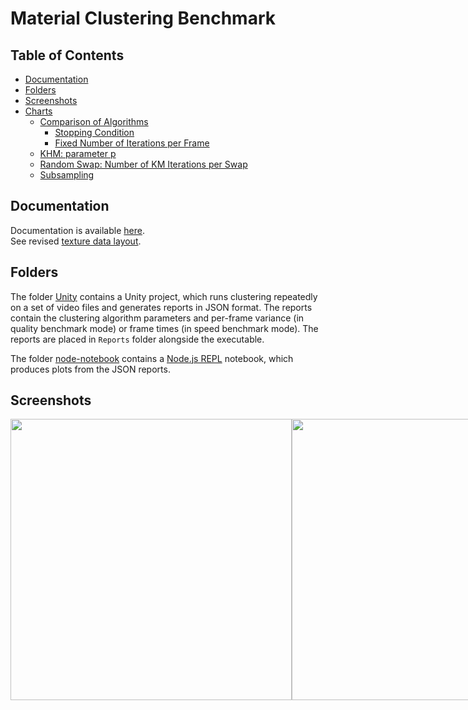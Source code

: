 # Material Clustering Benchmark

## Table of Contents

* [Documentation](#documentation)
* [Folders](#folders)
* [Screenshots](#screenshots)
* [Charts](#charts)
  * [Comparison of Algorithms](#comparison-of-algorithms)
    * [Stopping Condition](#stopping-condition)
    * [Fixed Number of Iterations per Frame](#fixed-number-of-iterations-per-frame)
   * [KHM: parameter p](#khm-parameter-p)
   * [Random Swap: Number of KM Iterations per Swap](#random-swap-number-of-km-iterations-per-swap)
   * [Subsampling](#subsampling)

## Documentation

Documentation is available [here](https://kosrud.github.io/Material-Clustering-Benchmark/html).\
See revised [texture data layout](https://kosrud.github.io/Material-Clustering-Benchmark/html/md__assets__documentation__data__layout.html).

## Folders

The folder [Unity](./Unity) contains a Unity project, which runs clustering repeatedly on a set of video files and generates reports in JSON format. The reports contain the clustering algorithm parameters and per-frame variance (in quality benchmark mode) or frame times (in speed benchmark mode). The reports are placed in `Reports` folder alongside the executable.

The folder [node-notebook](./node-notebook) contains a [Node.js REPL](https://marketplace.visualstudio.com/items?itemName=donjayamanne.typescript-notebook) notebook, which produces plots from the JSON reports.

## Screenshots

<div style="display:flex">
<img src="https://user-images.githubusercontent.com/36504423/202903483-30bd083e-47a2-4807-b110-6ff55ac4fd54.png" width="450">
<img src="https://user-images.githubusercontent.com/36504423/202916137-e31150f7-1dda-4a9a-8ccf-d9f7b2fab270.png" width="450">
<img src="https://user-images.githubusercontent.com/36504423/202916821-1257fccf-c312-4e39-9fd6-b3a1ec2ee728.png" width="450">
<img src="https://user-images.githubusercontent.com/36504423/202917046-b26856c2-d456-4c04-93f4-0e0df29b0dcd.png" width="450">

<div>

## Charts
 
### Comparison of Algorithms

#### Stopping Condition
 
<br><br>
 
<img src="https://raw.githubusercontent.com/KosRud/Material-Clustering-Benchmark/master/charts/Stop-condition_video-1.png" width="450">

<br><br>

<img src="https://raw.githubusercontent.com/KosRud/Material-Clustering-Benchmark/master/charts/Stop-condition_video-2.png" width="450">

<br><br>
 
#### Fixed Number of Iterations per Frame
 
<br><br>
 
<img src="https://raw.githubusercontent.com/KosRud/Material-Clustering-Benchmark/master/charts/Algorithm-convergence_video-1.png" width="450">
<img src="https://raw.githubusercontent.com/KosRud/Material-Clustering-Benchmark/master/charts/Algorithm-convergence_video-2.png" width="450"> 
 
<br><br><br><br>
 
<img src="https://github.com/KosRud/Material-Clustering-Benchmark/blob/master/charts/Algorithm-peak_video-1.png" width="450">
<img src="https://github.com/KosRud/Material-Clustering-Benchmark/blob/master/charts/Algorithm-peak_video-2.png" width="450"> 
 
<br><br>
 
### KHM: Parameter p

<br><br>
 
<img src="https://raw.githubusercontent.com/KosRud/Material-Clustering-Benchmark/master/charts/KHMp_video-1.png" width="450">
<img src="https://raw.githubusercontent.com/KosRud/Material-Clustering-Benchmark/master/charts/KHMp_video-2.png" width="450">

<br><br>

We used the value `p=2.5` for other benchmarks involving KHM

### Random Swap: Number of KM Iterations per Swap

<br><br>
 
<img src="https://raw.githubusercontent.com/KosRud/Material-Clustering-Benchmark/master/charts/RS_KM-per-swap_video-1.png" width="450">
<img src="https://raw.githubusercontent.com/KosRud/Material-Clustering-Benchmark/master/charts/RS_KM-per-swap_video-2.png" width="450">

<br><br>
 
 ### Subsampling
 
 <br><br>
 
<img src="https://raw.githubusercontent.com/KosRud/Material-Clustering-Benchmark/master/charts/Subsampling_video-1.png" width="450">
<img src="https://raw.githubusercontent.com/KosRud/Material-Clustering-Benchmark/master/charts/Subsampling_video-2.png" width="450">
 
<br><br>
Zoomed in sections:
<br><br>
 
<img src="https://raw.githubusercontent.com/KosRud/Material-Clustering-Benchmark/master/charts/Subsampling_video-1_zoom-1.png" width="450">
<img src="https://raw.githubusercontent.com/KosRud/Material-Clustering-Benchmark/master/charts/Subsampling_video-1_zoom-2.png" width="450">

<br><br>

<img src="https://raw.githubusercontent.com/KosRud/Material-Clustering-Benchmark/master/charts/Subsampling_video-2_zoom-1.png" width="450">
<img src="https://raw.githubusercontent.com/KosRud/Material-Clustering-Benchmark/master/charts/Subsampling_video-2_zoom-2.png" width="450">

